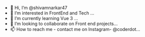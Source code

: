 - 👋 Hi, I’m @shivamnarkar47
- 👀 I’m interested in FrontEnd and Tech  ...
- 🌱 I’m currently learning Vue 3  ...
- 💞️ I’m looking to collaborate on Front end projects...
- 📫 How to reach me - contact me on Instagram-  @coderdot...

<!---
shivamnarkar47/shivamnarkar47 is a ✨ special ✨ repository because its `README.md` (this file) appears on your GitHub profile.
You can click the Preview link to take a look at your changes.
--->
